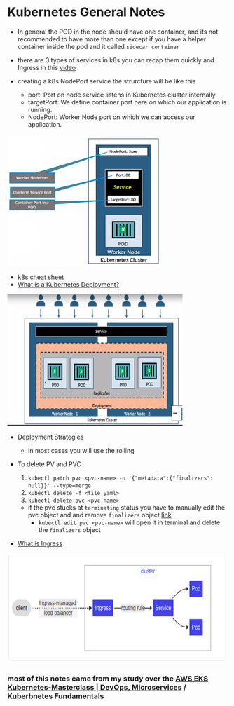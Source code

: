 # Kubernetes General Notes
* In general the POD in the node should have one container, and its not recommended to have more than one except if you have a helper container inside the pod and it called `sidecar container`

* there are 3 types of services in k8s you can recap them quickly and Ingress in this [video](https://www.youtube.com/watch?v=NPFbYpb0I7w&ab_channel=IBMTechnology) 
* creating a k8s NodePort service the strurcture will be like this
	* port: Port on node service listens in Kubernetes cluster internally
	* targetPort: We define container port here on which our application is running.
	* NodePort: Worker Node port on which we can access our application.
<img src="https://github.com/ahmadateya/learning-notes/blob/main/images/Screenshot%20from%202021-09-22%2008-41-08.jpg" width="350" height="300">

* [k8s cheat sheet](https://kubernetes.io/docs/reference/kubectl/cheatsheet/)
* [What is a Kubernetes Deployment?](https://www.vmware.com/topics/glossary/content/kubernetes-deployment#:~:text=A%20Kubernetes%20Deployment%20is%20used,earlier%20deployment%20version%20if%20necessary.)
<img src="https://github.com/ahmadateya/learning-notes/blob/main/images/kubernetes%20arch.png" width="400" height="300">

* Deployment Strategies
	* in most cases you will use the rolling 

* To delete PV and PVC
	1. `kubectl patch pvc <pvc-name> -p '{"metadata":{"finalizers": null}}' --type=merge`
	2. `kubectl delete -f <file.yaml>`
	3. `kubectl delete pvc <pvc-name>` 
	* if the pvc stucks at `terminating` status you have to manually edit the pvc object and and remove `finalizers` object [link](https://github.com/kubernetes/kubernetes/issues/69697#issuecomment-447201890)
		* `kubectl edit pvc <pvc-name>` will open it in terminal and delete the `finalizers` object
	
* [What is Ingress](https://kubernetes.io/docs/concepts/services-networking/ingress/)
<img src="https://github.com/ahmadateya/learning-notes/blob/main/images/Screenshot%20from%202021-10-10%2010-45-44.png" width="550" height="250">







### most of this notes came from my study over the [AWS EKS Kubernetes-Masterclass | DevOps, Microservices](https://www.udemy.com/course/aws-eks-kubernetes-masterclass-devops-microservices/) / Kuberbnetes Fundamentals
